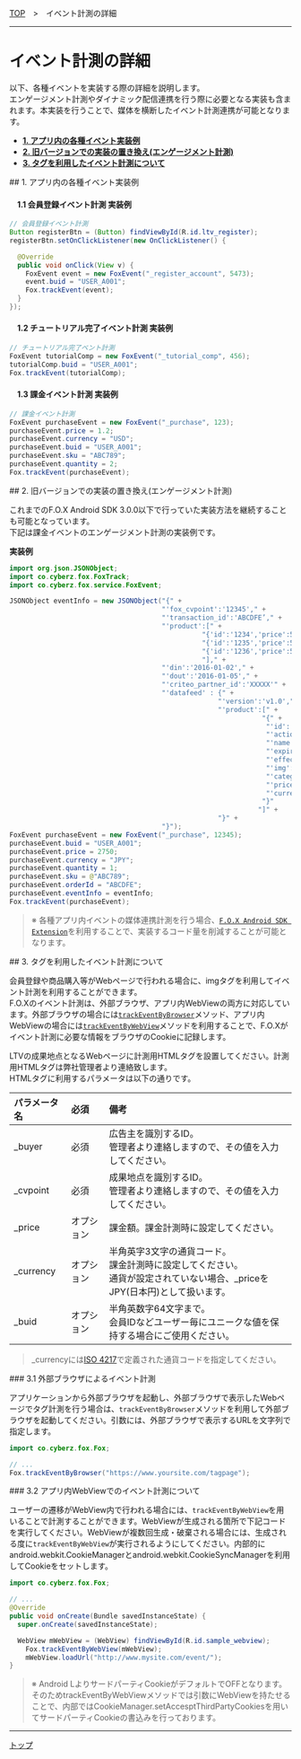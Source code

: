 [TOP](../../README.md)　>　イベント計測の詳細

---

# イベント計測の詳細

以下、各種イベントを実装する際の詳細を説明します。<br>
エンゲージメント計測やダイナミック配信連携を行う際に必要となる実装も含まれます。本実装を行うことで、媒体を横断したイベント計測連携が可能となります。

* **[1. アプリ内の各種イベント実装例](#each_event_sample)**
* **[2. 旧バージョンでの実装の置き換え(エンゲージメント計測)](#continuity)**
* **[3. タグを利用したイベント計測について](#track_by_tag)**

<div id="each_event_sample"></div>
## 1. アプリ内の各種イベント実装例

#### 　1.1 会員登録イベント計測 実装例

```java
// 会員登録イベント計測
Button registerBtn = (Button) findViewById(R.id.ltv_register);
registerBtn.setOnClickListener(new OnClickListener() {

  @Override
  public void onClick(View v) {
    FoxEvent event = new FoxEvent("_register_account", 5473);
    event.buid = "USER_A001";
    Fox.trackEvent(event);
  }
});
```

#### 　1.2 チュートリアル完了イベント計測 実装例

```java
// チュートリアル完了ベント計測
FoxEvent tutorialComp = new FoxEvent("_tutorial_comp", 456);
tutorialComp.buid = "USER_A001";
Fox.trackEvent(tutorialComp);
```

#### 　1.3 課金イベント計測 実装例

```java
// 課金イベント計測
FoxEvent purchaseEvent = new FoxEvent("_purchase", 123);
purchaseEvent.price = 1.2;
purchaseEvent.currency = "USD";
purchaseEvent.buid = "USER_A001";
purchaseEvent.sku = "ABC789";
purchaseEvent.quantity = 2;
Fox.trackEvent(purchaseEvent);
```

<div id="continuity"></div>
## 2. 旧バージョンでの実装の置き換え(エンゲージメント計測)

これまでのF.O.X Android SDK 3.0.0以下で行っていた実装方法を継続することも可能となっています。<br>
下記は課金イベントのエンゲージメント計測の実装例です。

**実装例**

```java
import org.json.JSONObject;
import co.cyberz.fox.FoxTrack;
import co.cyberz.fox.service.FoxEvent;

JSONObject eventInfo = new JSONObject("{" +
                                      "'fox_cvpoint':'12345'," +
                                      "'transaction_id':'ABCDFE’," +
                                      "'product':[" +
                                                "{'id':'1234','price':550,'quantity':1}," +
                                                "{'id':'1235','price':550,'quantity':2}," +
                                                "{'id':'1236','price':550,'quantity':2}" +
                                                "]," +
                                      "'din':'2016-01-02'," +
                                      "'dout':'2016-01-05'," +
                                      "'criteo_partner_id':'XXXXX'" +
                                      "'datafeed' : {" +
                                                    "'version':'v1.0'," +
                                                    "'product':[" +
                                                               "{" +
                                                                "'id':'12345'" +
                                                                "'action':'U'" +
                                                                "'name':'icecreame'" +
                                                                "'expire':'2016-10-31'" +
                                                                "'effective':'2016-04-01'" +
                                                                "'img':'http://pngimg.com/upload/ice_cream_PNG5099.png'" +
                                                                "'category1':'food'" +
                                                                "'price':'2750'" +
                                                                "'currency':'JPY'"
                                                               "}"
                                                              "]" +
                                                    "}" +
                                      "}");
FoxEvent purchaseEvent = new FoxEvent("_purchase", 12345);
purchaseEvent.buid = "USER_A001";
purchaseEvent.price = 2750;
purchaseEvent.currency = "JPY";
purchaseEvent.quantity = 1;
purchaseEvent.sku = @"ABC789";
purchaseEvent.orderId = "ABCDFE";
purchaseEvent.eventInfo = eventInfo;
Fox.trackEvent(purchaseEvent);
```

> ※ 各種アプリ内イベントの媒体連携計測を行う場合、[`F.O.X Android SDK Extension`](https://github.com/cyber-z/fox-android-sdk-extension/blob/master/doc/lang/ja/README.md)を利用することで、実装するコード量を削減することが可能となります。

<div id="track_by_tag"></div>
## 3. タグを利用したイベント計測について

会員登録や商品購入等がWebページで行われる場合に、imgタグを利用してイベント計測を利用することができます。<br>
F.O.Xのイベント計測は、外部ブラウザ、アプリ内WebViewの両方に対応しています。外部ブラウザの場合には[`trackEventByBrowser`](../sdk_api/README.md#fox)メソッド、アプリ内WebViewの場合には[`trackEventByWebView`](../sdk_api/README.md#fox)メソッドを利用することで、F.O.Xがイベント計測に必要な情報をブラウザのCookieに記録します。

LTVの成果地点となるWebページに計測用HTMLタグを設置してください。計測用HTMLタグは弊社管理者より連絡致します。<br>
HTMLタグに利用するパラメータは以下の通りです。

|パラメータ名|必須|備考|
|:-----|:-----|:-----|
|_buyer|必須|広告主を識別するID。<br />管理者より連絡しますので、その値を入力してください。|
|_cvpoint|必須|成果地点を識別するID。<br />管理者より連絡しますので、その値を入力してください。|
|_price|オプション|課金額。課金計測時に設定してください。|
|_currency|オプション|半角英字3文字の通貨コード。<br />課金計測時に設定してください。<br />通貨が設定されていない場合、_priceをJPY(日本円)として扱います。|
|_buid|オプション|半角英数字64文字まで。<br />会員IDなどユーザー毎にユニークな値を保持する場合にご使用ください。|

> _currencyには[ISO 4217](http://ja.wikipedia.org/wiki/ISO_4217)で定義された通貨コードを指定してください。


<div id="track_by_browser"></div>
### 3.1 外部ブラウザによるイベント計測

アプリケーションから外部ブラウザを起動し、外部ブラウザで表示したWebページでタグ計測を行う場合は、`trackEventByBrowser`メソッドを利用して外部ブラウザを起動してください。引数には、外部ブラウザで表示するURLを文字列で指定します。

```java
import co.cyberz.fox.Fox;

// ...
Fox.trackEventByBrowser("https://www.yoursite.com/tagpage");
```

<div id="track_by_webview"></div>
### 3.2 アプリ内WebViewでのイベント計測について

ユーザーの遷移がWebView内で行われる場合には、`trackEventByWebView`を用いることで計測することができます。WebViewが生成される箇所で下記コードを実行してください。WebViewが複数回生成・破棄される場合には、生成される度に`trackEventByWebView`が実行されるようにしてください。内部的にandroid.webkit.CookieManagerとandroid.webkit.CookieSyncManagerを利用してCookieをセットします。

```java
import co.cyberz.fox.Fox;

// ...
@Override
public void onCreate(Bundle savedInstanceState) {
  super.onCreate(savedInstanceState);

  WebView mWebView = (WebView) findViewById(R.id.sample_webview);
	Fox.trackEventByWebView(mWebView);
	mWebView.loadUrl("http://www.mysite.com/event/");
}
```

> ※ Android LよりサードパーティCookieがデフォルトでOFFとなります。 そのためtrackEventByWebViewメソッドでは引数にWebViewを持たせることで、内部ではCookieManager.setAccesptThirdPartyCookiesを用いてサードパーティCookieの書込みを行っております。



---
[トップ](../../README.md)
